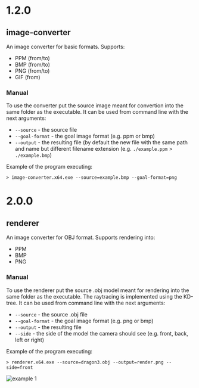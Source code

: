 # 1.2.0
## image-converter
An image converter for basic formats. Supports:
- PPM (from/to)
- BMP (from/to)
- PNG (from/to)
- GIF (from)

### Manual
To use the converter put the source image meant for convertion into the same folder as the executable. It can be used from command line with the next arguments:
- `--source` - the source file
- `--goal-format` - the goal image format (e.g. ppm or bmp)
- `--output` - the resulting file (by default the new file with the same path and name but different filename extension (e.g. `./example.ppm` > `./example.bmp`)

Example of the program executing:
```
> image-converter.x64.exe --source=example.bmp --goal-format=png
```
# 2.0.0
## renderer
An image converter for OBJ format. Supports rendering into:
- PPM
- BMP
- PNG

### Manual
To use the renderer put the source .obj model meant for rendering into the same folder as the executable. The raytracing is implemented using the KD-tree. It can be used from command line with the next arguments:
- `--source` - the source .obj file
- `--goal-format` - the goal image format (e.g. png or bmp)
- `--output` - the resulting file
- `--side` - the side of the model the camera should see (e.g. front, back, left or right)

Example of the program executing:
```
> renderer.x64.exe --source=dragon3.obj --output=render.png --side=front
```

![example 1](/images/render1.png)